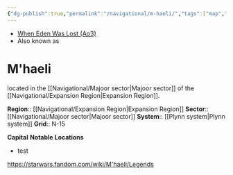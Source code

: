 ```yaml
---
{"dg-publish":true,"permalink":"/navigational/m-haeli/","tags":["map","planet","expansion","majoor","starkiller","unfinished"],"dgHomeLink":false}
---
```


- [When Eden Was Lost (Ao3)](https://archiveofourown.org/works/19334440/chapters/45992584)
- Also known as 
# M'haeli

located in the [[Navigational/Majoor sector\|Majoor sector]] of the [[Navigational/Expansion Region\|Expansion Region]].

**Region**::  [[Navigational/Expansion Region\|Expansion Region]]
**Sector**::  [[Navigational/Majoor sector\|Majoor sector]]
**System**::  [[Plynn system\|Plynn system]]
**Grid**::  N-15

**Capital**
**Notable Locations**
- test

https://starwars.fandom.com/wiki/M'haeli/Legends